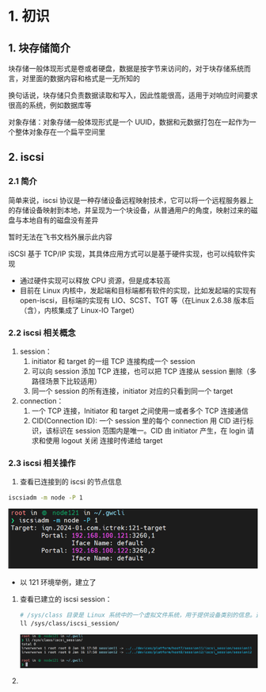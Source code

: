 # 1. 初识

## 1. 块存储简介

块存储一般体现形式是卷或者硬盘，数据是按字节来访问的，对于块存储系统而言，对里面的数据内容和格式是一无所知的

换句话说，块存储只负责数据读取和写入，因此性能很高，适用于对响应时间要求很高的系统，例如数据库等

对象存储：对象存储一般体现形式是一个 UUID，数据和元数据打包在一起作为一个整体对象存在一个扁平空间里

## 2. iscsi

### 2.1 简介

简单来说，iscsi 协议是一种存储设备远程映射技术，它可以将一个远程服务器上的存储设备映射到本地，并呈现为一个块设备，从普通用户的角度，映射过来的磁盘与本地自有的磁盘没有差异

暂时无法在飞书文档外展示此内容

iSCSI 基于 TCP/IP 实现，其具体应用方式可以是基于硬件实现，也可以纯软件实现

- 通过硬件实现可以释放 CPU 资源，但是成本较高
- 目前在 Linux 内核中，发起端和目标端都有软件的实现，比如发起端的实现有 open-iscsi，目标端的实现有 LIO、SCST、TGT 等（在Linux 2.6.38 版本后（含），内核集成了 Linux-IO Target）

### 2.2 iscsi 相关概念

1. session：
   1. initiator 和 target 的一组 TCP 连接构成一个 session
   2. 可以向 session 添加 TCP 连接，也可以把 TCP 连接从 session 删除（多路径场景下比较适用）
   3. 同一个 session 的所有连接，initiator 对应的只看到同一个 target
2. connection：
   1. 一个 TCP 连接，Initiator 和 target 之间使用一或者多个 TCP 连接通信
   2. CID(Connection ID): 一个 session 里的每个 connection 用 CID 进行标识，该标识在 session 范围内是唯一。CID 由 initiator 产生，在 login 请求和使用 logout 关闭 连接时传递给 target

### 2.3 iscsi 相关操作

1. 查看已连接到的 iscsi 的节点信息

```Bash
iscsiadm -m node -P 1
```

![img](assets/1705410352842-2.png)

- 以 121 环境举例，建立了

1. 查看已建立的 iscsi session：

   ```bash
   # /sys/class 目录是 Linux 系统中的一个虚拟文件系统，用于提供设备类别的信息。这个目录包含了系统中所有设备类别的信息，每个设备类别又包含了相应的设备实例
   ll /sys/class/iscsi_session/
   ```

   ![img](assets/1705410352840-1.png)

   

2. 